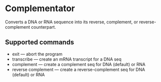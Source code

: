 # Complementator
Converts a DNA or RNA sequence into its reverse, complement, or reverse-complement counterpart.
## Supported commands

- exit — abort the program
- transcribe — create an mRNA transcript for a DNA seq
- complement — create a complement seq for DNA (default) or RNA
- reverse complement — create a reverse-complement seq for DNA (default) or RNA

